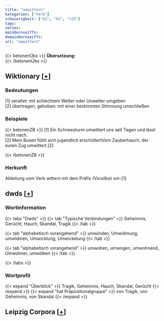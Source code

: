 ```yaml
---
title: "umwittern"
kategorien: ["Verb"]
schwierigkeit: ["k2", "h2", "r23"]
tags:
series:
mainDornseiffs:
domainDornseiffs:
url: "umwittern"
---
```


{{< betonenÜbs >}}
**Übersetzung:**  
{{< /betonenÜbs >}}

## Wiktionary [[+](https://de.wiktionary.org/wiki/umwittern)]

### Bedeutungen
[1] veraltet: mit schlechtem Wetter oder Unwetter umgeben  
[2] übertragen, gehoben: mit einer bestimmten Stimmung umschließen  

### Beispiele
{{< betonenZB >}}
[1] Ein Schneesturm umwittert uns seit Tagen und lässt nicht nach.  
[2] Mein Busen fühlt sich jugendlich erschüttertVom Zauberhauch, der euren Zug umwittert.[2]  

{{< /betonenZB >}}
### Herkunft
Ableitung vom Verb wittern mit dem Präfix (Vorsilbe) um-[1]  



## dwds [[+](https://www.dwds.de/wb/umwittern)]

### Wortinformation
{{< tabs "Dwds" >}}
{{< tab "Typische Verbindungen" >}}
Geheimnis, Gerücht, Hauch, Skandal, Tragik
{{< /tab >}}

{{< tab "alphabetisch vorangehend" >}}
umwinden, Umwidmung, umwidmen, Umwicklung, Umwickelung
{{< /tab >}}

{{< tab "alphabetisch vorangehend" >}}
umwoben, umwogen, umwohnend, Umwohner, umwölken
{{< /tab >}}

{{< /tabs >}}

### Wortprofil
{{< expand "Überblick" >}} Tragik, Geheimnis, Hauch, Skandal, Gerücht {{< /expand >}}
{{< expand "hat Präpositionalgruppe" >}} von Tragik, von Geheimnis, von Skandal {{< /expand >}}

## Leipzig Corpora [[+](https://corpora.uni-leipzig.de/en/res?word=umwittern&corpusId=deu_newscrawl-public_2018)]

